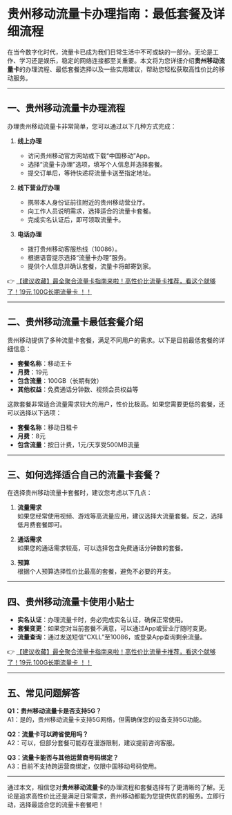 # 贵州移动流量卡办理指南：最低套餐及详细流程

在当今数字化时代，流量卡已成为我们日常生活中不可或缺的一部分。无论是工作、学习还是娱乐，稳定的网络连接都至关重要。本文将为您详细介绍**贵州移动流量卡**的办理流程、最低套餐选择以及一些实用建议，帮助您轻松获取高性价比的移动服务。

---

## 一、贵州移动流量卡办理流程

办理贵州移动流量卡非常简单，您可以通过以下几种方式完成：

1. **线上办理**  
   - 访问贵州移动官方网站或下载“中国移动”App。
   - 选择“流量卡办理”选项，填写个人信息并选择套餐。
   - 提交订单后，等待快递将流量卡送至指定地址。

2. **线下营业厅办理**  
   - 携带本人身份证前往附近的贵州移动营业厅。
   - 向工作人员说明需求，选择适合的流量卡套餐。
   - 完成实名认证后，即可领取流量卡。

3. **电话办理**  
   - 拨打贵州移动客服热线（10086）。
   - 根据语音提示选择“流量卡办理”服务。
   - 提供个人信息并确认套餐，流量卡将邮寄到家。

👉 [【建议收藏】最全聚合流量卡指南来啦！高性价比流量卡推荐，看这个就够了！19元 100G长期流量卡 ！！](https://bit.ly/Liuliangka)

---

## 二、贵州移动流量卡最低套餐介绍

贵州移动提供了多种流量卡套餐，满足不同用户的需求。以下是目前最低套餐的详细信息：

- **套餐名称**：移动王卡  
- **月费**：19元  
- **包含流量**：100GB（长期有效）  
- **其他权益**：免费通话分钟数、视频会员权益等  

这款套餐非常适合流量需求较大的用户，性价比极高。如果您需要更低的套餐，还可以选择以下选项：

- **套餐名称**：移动日租卡  
- **月费**：8元  
- **包含流量**：按日计费，1元/天享受500MB流量  

---

## 三、如何选择适合自己的流量卡套餐？

在选择贵州移动流量卡套餐时，建议您考虑以下几点：

1. **流量需求**  
   如果您经常使用视频、游戏等高流量应用，建议选择大流量套餐。反之，选择低月费套餐即可。

2. **通话需求**  
   如果您的通话需求较高，可以选择包含免费通话分钟数的套餐。

3. **预算**  
   根据个人预算选择性价比最高的套餐，避免不必要的开支。

---

## 四、贵州移动流量卡使用小贴士

- **实名认证**：办理流量卡时，务必完成实名认证，确保正常使用。  
- **套餐变更**：如果您对当前套餐不满意，可以通过App或营业厅随时变更。  
- **流量查询**：通过发送短信“CXLL”至10086，或登录App查询剩余流量。  

👉 [【建议收藏】最全聚合流量卡指南来啦！高性价比流量卡推荐，看这个就够了！19元 100G长期流量卡 ！！](https://bit.ly/Liuliangka)

---

## 五、常见问题解答

**Q1：贵州移动流量卡是否支持5G？**  
A1：是的，贵州移动流量卡支持5G网络，但需确保您的设备支持5G功能。

**Q2：流量卡可以跨省使用吗？**  
A2：可以，但部分套餐可能存在漫游限制，建议提前咨询客服。

**Q3：流量卡能否与其他运营商号码绑定？**  
A3：目前不支持跨运营商绑定，仅限中国移动号码使用。

---

通过本文，相信您对**贵州移动流量卡**的办理流程和套餐选择有了更清晰的了解。无论是追求高性价比还是满足日常需求，贵州移动都能为您提供优质的服务。立即行动，选择最适合您的流量卡套餐吧！